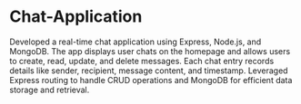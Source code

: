 # Chat-Application

Developed a real-time chat application using Express, Node.js, and MongoDB. The app displays user chats on the homepage and allows users to create, read, update, and delete messages. Each chat entry records details like sender, recipient, message content, and timestamp. Leveraged Express routing to handle CRUD operations and MongoDB for efficient data storage and retrieval.
